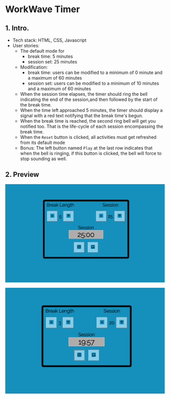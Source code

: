 # WorkWave Timer

## 1. Intro.

- Tech stack: HTML, CSS, Javascript
- User stories:
   - The default mode for 
      - break time: 5 minutes
      - session set: 25 minutes
   - Modification:
      - break time: users can be modified to a minimum of 0 minute and a maximum of 60 minutes
      - session set: users can be modified to a minimum of 10 minutes and a maximum of 60 minutes
   - When the session time elapses, the timer should ring the bell indicating the end of the session,and then followed by the start of the break time.
   - When the time left approached 5 minutes, the timer should display a signal with a red text notifying that the break time's begun.
   - When the break time is reached, the second ring bell will get you notified too. That is the life-cycle of each session encompassing the break time.
   - When the `Reset` button is clicked, all activities must get refreshed from its default mode
   - Bonus: The left button named `Play` at the last row indicates that when the bell is ringing, if this button is clicked, the bell will force to stop sounding as well.

## 2. Preview
![clock-default-mode](images/clock1.png)

![in-action-mode](images/clock2.png)